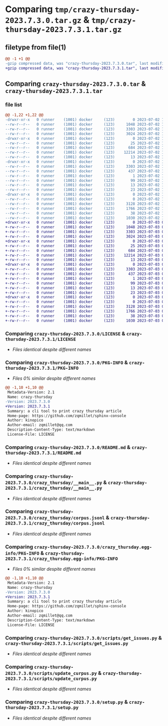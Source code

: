 # Comparing `tmp/crazy-thursday-2023.7.3.0.tar.gz` & `tmp/crazy-thursday-2023.7.3.1.tar.gz`

## filetype from file(1)

```diff
@@ -1 +1 @@
-gzip compressed data, was "crazy-thursday-2023.7.3.0.tar", last modified: Sun Jul  2 17:29:20 2023, max compression
+gzip compressed data, was "crazy-thursday-2023.7.3.1.tar", last modified: Mon Jul  3 05:31:31 2023, max compression
```

## Comparing `crazy-thursday-2023.7.3.0.tar` & `crazy-thursday-2023.7.3.1.tar`

### file list

```diff
@@ -1,22 +1,22 @@
-drwxr-xr-x   0 runner    (1001) docker     (123)        0 2023-07-02 17:29:20.319422 crazy-thursday-2023.7.3.0/
--rw-r--r--   0 runner    (1001) docker     (123)     1048 2023-07-02 17:29:04.000000 crazy-thursday-2023.7.3.0/LICENSE
--rw-r--r--   0 runner    (1001) docker     (123)     3303 2023-07-02 17:29:20.319422 crazy-thursday-2023.7.3.0/PKG-INFO
--rw-r--r--   0 runner    (1001) docker     (123)     3024 2023-07-02 17:29:04.000000 crazy-thursday-2023.7.3.0/README.md
-drwxr-xr-x   0 runner    (1001) docker     (123)        0 2023-07-02 17:29:20.315422 crazy-thursday-2023.7.3.0/crazy_thursday/
--rw-r--r--   0 runner    (1001) docker     (123)       25 2023-07-02 17:29:09.000000 crazy-thursday-2023.7.3.0/crazy_thursday/__init__.py
--rw-r--r--   0 runner    (1001) docker     (123)      684 2023-07-02 17:29:04.000000 crazy-thursday-2023.7.3.0/crazy_thursday/__main__.py
--rw-r--r--   0 runner    (1001) docker     (123)    12214 2023-07-02 17:29:09.000000 crazy-thursday-2023.7.3.0/crazy_thursday/corpus.jsonl
--rw-r--r--   0 runner    (1001) docker     (123)       13 2023-07-02 17:29:04.000000 crazy-thursday-2023.7.3.0/crazy_thursday/requirements.txt
-drwxr-xr-x   0 runner    (1001) docker     (123)        0 2023-07-02 17:29:20.315422 crazy-thursday-2023.7.3.0/crazy_thursday.egg-info/
--rw-r--r--   0 runner    (1001) docker     (123)     3303 2023-07-02 17:29:20.000000 crazy-thursday-2023.7.3.0/crazy_thursday.egg-info/PKG-INFO
--rw-r--r--   0 runner    (1001) docker     (123)      437 2023-07-02 17:29:20.000000 crazy-thursday-2023.7.3.0/crazy_thursday.egg-info/SOURCES.txt
--rw-r--r--   0 runner    (1001) docker     (123)        1 2023-07-02 17:29:20.000000 crazy-thursday-2023.7.3.0/crazy_thursday.egg-info/dependency_links.txt
--rw-r--r--   0 runner    (1001) docker     (123)       99 2023-07-02 17:29:20.000000 crazy-thursday-2023.7.3.0/crazy_thursday.egg-info/entry_points.txt
--rw-r--r--   0 runner    (1001) docker     (123)       13 2023-07-02 17:29:20.000000 crazy-thursday-2023.7.3.0/crazy_thursday.egg-info/requires.txt
--rw-r--r--   0 runner    (1001) docker     (123)       23 2023-07-02 17:29:20.000000 crazy-thursday-2023.7.3.0/crazy_thursday.egg-info/top_level.txt
-drwxr-xr-x   0 runner    (1001) docker     (123)        0 2023-07-02 17:29:20.315422 crazy-thursday-2023.7.3.0/scripts/
--rw-r--r--   0 runner    (1001) docker     (123)        0 2023-07-02 17:29:04.000000 crazy-thursday-2023.7.3.0/scripts/__init__.py
--rw-r--r--   0 runner    (1001) docker     (123)     3128 2023-07-02 17:29:04.000000 crazy-thursday-2023.7.3.0/scripts/get_issues.py
--rw-r--r--   0 runner    (1001) docker     (123)     1766 2023-07-02 17:29:04.000000 crazy-thursday-2023.7.3.0/scripts/update_curpus.py
--rw-r--r--   0 runner    (1001) docker     (123)       38 2023-07-02 17:29:20.319422 crazy-thursday-2023.7.3.0/setup.cfg
--rw-r--r--   0 runner    (1001) docker     (123)     1030 2023-07-02 17:29:04.000000 crazy-thursday-2023.7.3.0/setup.py
+drwxr-xr-x   0 runner    (1001) docker     (123)        0 2023-07-03 05:31:31.173692 crazy-thursday-2023.7.3.1/
+-rw-r--r--   0 runner    (1001) docker     (123)     1048 2023-07-03 05:31:06.000000 crazy-thursday-2023.7.3.1/LICENSE
+-rw-r--r--   0 runner    (1001) docker     (123)     3303 2023-07-03 05:31:31.173692 crazy-thursday-2023.7.3.1/PKG-INFO
+-rw-r--r--   0 runner    (1001) docker     (123)     3024 2023-07-03 05:31:06.000000 crazy-thursday-2023.7.3.1/README.md
+drwxr-xr-x   0 runner    (1001) docker     (123)        0 2023-07-03 05:31:31.173692 crazy-thursday-2023.7.3.1/crazy_thursday/
+-rw-r--r--   0 runner    (1001) docker     (123)       25 2023-07-03 05:31:19.000000 crazy-thursday-2023.7.3.1/crazy_thursday/__init__.py
+-rw-r--r--   0 runner    (1001) docker     (123)      684 2023-07-03 05:31:06.000000 crazy-thursday-2023.7.3.1/crazy_thursday/__main__.py
+-rw-r--r--   0 runner    (1001) docker     (123)    12214 2023-07-03 05:31:19.000000 crazy-thursday-2023.7.3.1/crazy_thursday/corpus.jsonl
+-rw-r--r--   0 runner    (1001) docker     (123)       13 2023-07-03 05:31:06.000000 crazy-thursday-2023.7.3.1/crazy_thursday/requirements.txt
+drwxr-xr-x   0 runner    (1001) docker     (123)        0 2023-07-03 05:31:31.173692 crazy-thursday-2023.7.3.1/crazy_thursday.egg-info/
+-rw-r--r--   0 runner    (1001) docker     (123)     3303 2023-07-03 05:31:31.000000 crazy-thursday-2023.7.3.1/crazy_thursday.egg-info/PKG-INFO
+-rw-r--r--   0 runner    (1001) docker     (123)      437 2023-07-03 05:31:31.000000 crazy-thursday-2023.7.3.1/crazy_thursday.egg-info/SOURCES.txt
+-rw-r--r--   0 runner    (1001) docker     (123)        1 2023-07-03 05:31:31.000000 crazy-thursday-2023.7.3.1/crazy_thursday.egg-info/dependency_links.txt
+-rw-r--r--   0 runner    (1001) docker     (123)       99 2023-07-03 05:31:31.000000 crazy-thursday-2023.7.3.1/crazy_thursday.egg-info/entry_points.txt
+-rw-r--r--   0 runner    (1001) docker     (123)       13 2023-07-03 05:31:31.000000 crazy-thursday-2023.7.3.1/crazy_thursday.egg-info/requires.txt
+-rw-r--r--   0 runner    (1001) docker     (123)       23 2023-07-03 05:31:31.000000 crazy-thursday-2023.7.3.1/crazy_thursday.egg-info/top_level.txt
+drwxr-xr-x   0 runner    (1001) docker     (123)        0 2023-07-03 05:31:31.173692 crazy-thursday-2023.7.3.1/scripts/
+-rw-r--r--   0 runner    (1001) docker     (123)        0 2023-07-03 05:31:06.000000 crazy-thursday-2023.7.3.1/scripts/__init__.py
+-rw-r--r--   0 runner    (1001) docker     (123)     3128 2023-07-03 05:31:06.000000 crazy-thursday-2023.7.3.1/scripts/get_issues.py
+-rw-r--r--   0 runner    (1001) docker     (123)     1766 2023-07-03 05:31:06.000000 crazy-thursday-2023.7.3.1/scripts/update_curpus.py
+-rw-r--r--   0 runner    (1001) docker     (123)       38 2023-07-03 05:31:31.173692 crazy-thursday-2023.7.3.1/setup.cfg
+-rw-r--r--   0 runner    (1001) docker     (123)     1030 2023-07-03 05:31:06.000000 crazy-thursday-2023.7.3.1/setup.py
```

### Comparing `crazy-thursday-2023.7.3.0/LICENSE` & `crazy-thursday-2023.7.3.1/LICENSE`

 * *Files identical despite different names*

### Comparing `crazy-thursday-2023.7.3.0/PKG-INFO` & `crazy-thursday-2023.7.3.1/PKG-INFO`

 * *Files 0% similar despite different names*

```diff
@@ -1,10 +1,10 @@
 Metadata-Version: 2.1
 Name: crazy-thursday
-Version: 2023.7.3.0
+Version: 2023.7.3.1
 Summary: a cli tool to print crazy thursday article
 Home-page: https://github.com/zqmillet/sphinx-console
 Author: kinopico
 Author-email: zqmillet@qq.com
 Description-Content-Type: text/markdown
 License-File: LICENSE
```

### Comparing `crazy-thursday-2023.7.3.0/README.md` & `crazy-thursday-2023.7.3.1/README.md`

 * *Files identical despite different names*

### Comparing `crazy-thursday-2023.7.3.0/crazy_thursday/__main__.py` & `crazy-thursday-2023.7.3.1/crazy_thursday/__main__.py`

 * *Files identical despite different names*

### Comparing `crazy-thursday-2023.7.3.0/crazy_thursday/corpus.jsonl` & `crazy-thursday-2023.7.3.1/crazy_thursday/corpus.jsonl`

 * *Files identical despite different names*

### Comparing `crazy-thursday-2023.7.3.0/crazy_thursday.egg-info/PKG-INFO` & `crazy-thursday-2023.7.3.1/crazy_thursday.egg-info/PKG-INFO`

 * *Files 0% similar despite different names*

```diff
@@ -1,10 +1,10 @@
 Metadata-Version: 2.1
 Name: crazy-thursday
-Version: 2023.7.3.0
+Version: 2023.7.3.1
 Summary: a cli tool to print crazy thursday article
 Home-page: https://github.com/zqmillet/sphinx-console
 Author: kinopico
 Author-email: zqmillet@qq.com
 Description-Content-Type: text/markdown
 License-File: LICENSE
```

### Comparing `crazy-thursday-2023.7.3.0/scripts/get_issues.py` & `crazy-thursday-2023.7.3.1/scripts/get_issues.py`

 * *Files identical despite different names*

### Comparing `crazy-thursday-2023.7.3.0/scripts/update_curpus.py` & `crazy-thursday-2023.7.3.1/scripts/update_curpus.py`

 * *Files identical despite different names*

### Comparing `crazy-thursday-2023.7.3.0/setup.py` & `crazy-thursday-2023.7.3.1/setup.py`

 * *Files identical despite different names*

